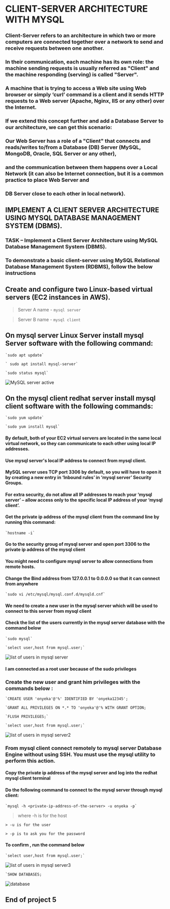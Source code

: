 
# CLIENT-SERVER ARCHITECTURE WITH MYSQL### Client-Server refers to an architecture in which two or more computers are connected together over a network to send and receive requests between one another.### In their communication, each machine has its own role: the machine sending requests is usually referred as "Client" and the machine responding (serving) is called "Server".###   A machine that is trying to access a Web site using Web browser or simply ‘curl’ command is a client and it sends HTTP requests to a Web server (Apache, Nginx, IIS or any other) over the Internet.### If we extend this concept further and add a Database Server to our architecture, we can get this scenario:### Our Web Server has a role of a "Client" that connects and reads/writes to/from a Database (DB) Server (MySQL, MongoDB, Oracle, SQL Server or any other), 

### and the communication between them happens over a Local Network (it can also be Internet connection, but it is a common practice to place Web Server and 

### DB Server close to each other in local network).## IMPLEMENT A CLIENT SERVER ARCHITECTURE USING MYSQL DATABASE MANAGEMENT SYSTEM (DBMS).### TASK – Implement a Client Server Architecture using MySQL Database Management System (DBMS).### To demonstrate a basic client-server using MySQL Relational Database Management System (RDBMS), follow the below instructions## Create and configure two Linux-based virtual servers (EC2 instances in AWS).> Server A name - `mysql server`
> Server B name - `mysql client`## On mysql server Linux Server install mysql Server software with the following command:	`sudo apt update`
	` sudo apt install mysql-server`
	`sudo status mysql`![MySQL server active](./Project-5/images/mysql-server-active.jpg)## On the mysql client redhat server install mysql client software with the following commands:	`sudo yum update`
	`sudo yum install mysql`#### By default, both of your EC2 virtual servers are located in the same local virtual network, so they can communicate to each other using local IP addresses.
#### Use mysql server's local IP address to connect from mysql client.
#### MySQL server uses TCP port 3306 by default, so you will have to open it by creating a new entry in ‘Inbound rules’ in ‘mysql server’ Security Groups.
#### For extra security, do not allow all IP addresses to reach your ‘mysql server’ – allow access only to the specific local IP address of your ‘mysql client’.#### Get the private ip address of the mysql client from the command line by running this command:	`hostname -i`#### Go to the security groug of mysql server and open port 3306 to the private ip address of the mysql client#### You might need to configure mysql server to allow connections from remote hosts.
#### Change the Bind address from 127.0.0.1 to 0.0.0.0 so that it can connect from anywhere	`sudo vi /etc/mysql/mysql.conf.d/mysqld.cnf`#### We need to create a new user in the mysql server which will be used to connect to this server from mysql client #### Check the list of the users currently in the mysql server database with the command below	`sudo mysql`	`select user,host from mysql.user;`![list of users in mysql server](./Project-5/images/list-user-mysql-server.jpg)#### I am connected as a root user because of the sudo privileges### Create the new user and grant him privileges with the commands below :	`CREATE USER 'onyeka'@'%' IDENTIFIED BY 'onyeka12345';	`GRANT ALL PRIVILEGES ON *.* TO 'onyeka'@'% WITH GRANT OPTION;	`FLUSH PRIVILEGES;`	`select user,host from mysql.user;`![list of users in mysql server2](./Project-5/images/new-user.jpg)### From mysql client connect remotely to mysql server Database Engine without using SSH. You must use the mysql utility to perform this action.#### Copy the private ip address of the mysql server and log into the redhat mysql client terminal
#### Do the following command to connect to the mysql server through mysql client:	`mysql -h <private-ip-address-of-the-server> -u onyeka -p`> where -h is for the host
	> -u is for the user 
	> -p is to ask you for the password#### To confirm , run the command below	`select user,host from mysql.user;`![list of users in mysql server3](./Project-5/images/users-from-client.jpg)	`SHOW DATABASES;![database](./Project-5/images/show-database.jpg)## End of project 5

